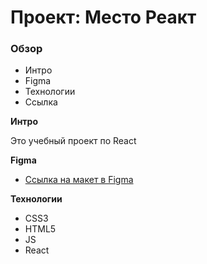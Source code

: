 # Проект: Место Реакт

### Обзор

* Интро
* Figma
* Технологии
* Ссылка

**Интро**

Это учебный проект по React

**Figma**

* [Ссылка на макет в Figma](https://www.figma.com/file/2cn9N9jSkmxD84oJik7xL7/JavaScript.-Sprint-4?node-id=0%3A1)

**Технологии**
* CSS3
* HTML5
* JS
* React


